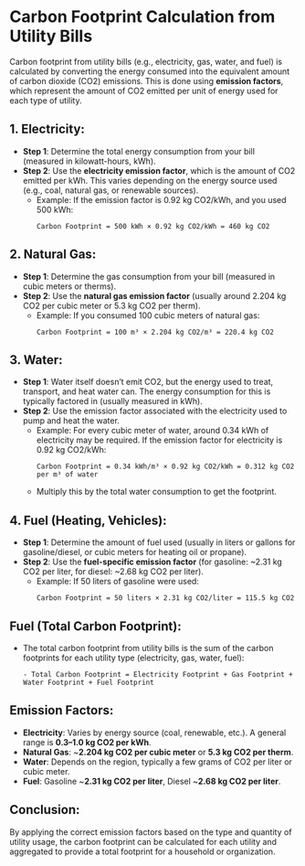 # Carbon Footprint Calculation from Utility Bills

Carbon footprint from utility bills (e.g., electricity, gas, water, and fuel) is calculated by converting the energy consumed into the equivalent amount of carbon dioxide (CO2) emissions. This is done using **emission factors**, which represent the amount of CO2 emitted per unit of energy used for each type of utility.

## 1. **Electricity**:
- **Step 1**: Determine the total energy consumption from your bill (measured in kilowatt-hours, kWh).
- **Step 2**: Use the **electricity emission factor**, which is the amount of CO2 emitted per kWh. This varies depending on the energy source used (e.g., coal, natural gas, or renewable sources).
    - Example: If the emission factor is 0.92 kg CO2/kWh, and you used 500 kWh:
      ```
      Carbon Footprint = 500 kWh × 0.92 kg CO2/kWh = 460 kg CO2
      ```

## 2. **Natural Gas**:
- **Step 1**: Determine the gas consumption from your bill (measured in cubic meters or therms).
- **Step 2**: Use the **natural gas emission factor** (usually around 2.204 kg CO2 per cubic meter or 5.3 kg CO2 per therm).
    - Example: If you consumed 100 cubic meters of natural gas:
      ```
      Carbon Footprint = 100 m³ × 2.204 kg CO2/m³ = 220.4 kg CO2
      ```

## 3. **Water**:
- **Step 1**: Water itself doesn’t emit CO2, but the energy used to treat, transport, and heat water can. The energy consumption for this is typically factored in (usually measured in kWh).
- **Step 2**: Use the emission factor associated with the electricity used to pump and heat the water.
    - Example: For every cubic meter of water, around 0.34 kWh of electricity may be required. If the emission factor for electricity is 0.92 kg CO2/kWh:
      ```
      Carbon Footprint = 0.34 kWh/m³ × 0.92 kg CO2/kWh = 0.312 kg CO2 per m³ of water
      ```
    - Multiply this by the total water consumption to get the footprint.

## 4. **Fuel (Heating, Vehicles)**:
- **Step 1**: Determine the amount of fuel used (usually in liters or gallons for gasoline/diesel, or cubic meters for heating oil or propane).
- **Step 2**: Use the **fuel-specific emission factor** (for gasoline: ~2.31 kg CO2 per liter, for diesel: ~2.68 kg CO2 per liter).
    - Example: If 50 liters of gasoline were used:
      ```
      Carbon Footprint = 50 liters × 2.31 kg CO2/liter = 115.5 kg CO2
      ```

## **Fuel (Total Carbon Footprint)**:
- The total carbon footprint from utility bills is the sum of the carbon footprints for each utility type (electricity, gas, water, fuel):
    ```
    - Total Carbon Footprint = Electricity Footprint + Gas Footprint + Water Footprint + Fuel Footprint

## Emission Factors:
- **Electricity**: Varies by energy source (coal, renewable, etc.). A general range is **0.3–1.0 kg CO2 per kWh**.
- **Natural Gas**: ~**2.204 kg CO2 per cubic meter** or **5.3 kg CO2 per therm**.
- **Water**: Depends on the region, typically a few grams of CO2 per liter or cubic meter.
- **Fuel**: Gasoline ~**2.31 kg CO2 per liter**, Diesel ~**2.68 kg CO2 per liter**.

## Conclusion:
By applying the correct emission factors based on the type and quantity of utility usage, the carbon footprint can be calculated for each utility and aggregated to provide a total footprint for a household or organization.
